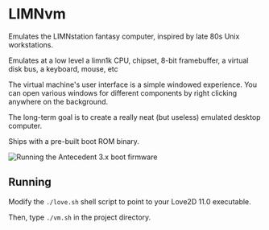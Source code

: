 # LIMNvm

Emulates the LIMNstation fantasy computer, inspired by late 80s Unix workstations.

Emulates at a low level a limn1k CPU, chipset, 8-bit framebuffer, a virtual disk bus, a keyboard, mouse, etc

The virtual machine's user interface is a simple windowed experience. You can open various windows for different components by right clicking anywhere on the background.

The long-term goal is to create a really neat (but useless) emulated desktop computer.

Ships with a pre-built boot ROM binary.

![Running the Antecedent 3.x boot firmware](https://i.imgur.com/2bIec1a.png)

## Running

Modify the `./love.sh` shell script to point to your Love2D 11.0 executable.

Then, type `./vm.sh` in the project directory.